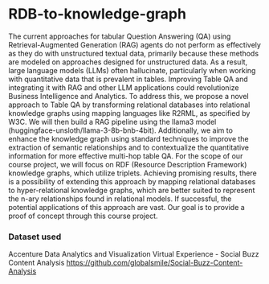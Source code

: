 # RDB-to-knowledge-graph

The current approaches for tabular Question Answering (QA) using Retrieval-Augmented Generation
(RAG) agents do not perform as effectively as they do with unstructured textual data, primarily
because these methods are modeled on approaches designed for unstructured data. As a result,
large language models (LLMs) often hallucinate, particularly when working with quantitative data
that is prevalent in tables. Improving Table QA and integrating it with RAG and other LLM
applications could revolutionize Business Intelligence and Analytics.
To address this, we propose a novel approach to Table QA by transforming relational databases into
relational knowledge graphs using mapping languages like R2RML, as specified by W3C. We will then
build a RAG pipeline using the llama3 model (huggingface-unsloth/llama-3-8b-bnb-4bit).
Additionally, we aim to enhance the knowledge graph using standard techniques to improve the
extraction of semantic relationships and to contextualize the quantitative information for more
effective multi-hop table QA.
For the scope of our course project, we will focus on RDF (Resource Description Framework)
knowledge graphs, which utilize triplets. Achieving promising results, there is a possibility of
extending this approach by mapping relational databases to hyper-relational knowledge graphs,
which are better suited to represent the n-ary relationships found in relational models. If successful,
the potential applications of this approach are vast. Our goal is to provide a proof of concept through
this course project.


### Dataset used
Accenture Data Analytics and Visualization Virtual Experience - Social Buzz Content Analysis
https://github.com/globalsmile/Social-Buzz-Content-Analysis
